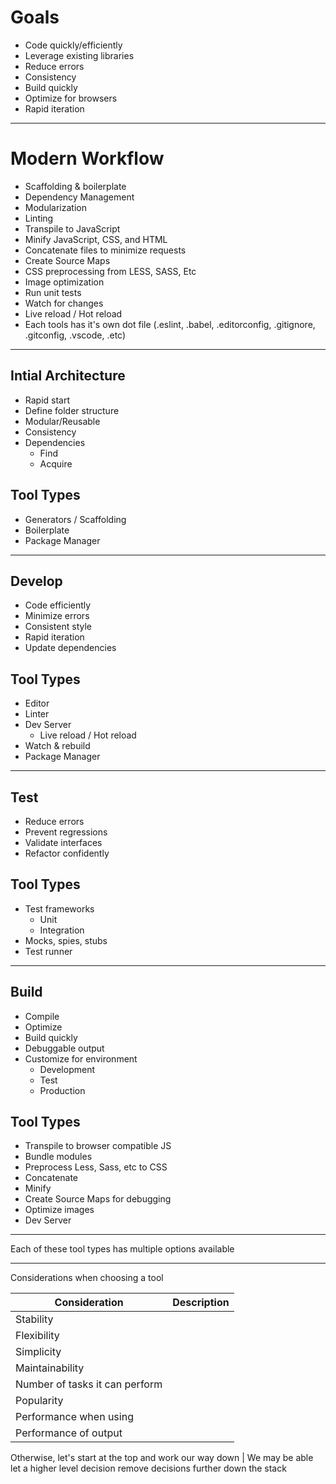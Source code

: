 # Goals
- Code quickly/efficiently
- Leverage existing libraries
- Reduce errors
- Consistency
- Build quickly
- Optimize for browsers
- Rapid iteration

---

# Modern Workflow
- Scaffolding & boilerplate
- Dependency Management
- Modularization
- Linting
- Transpile to JavaScript
- Minify JavaScript, CSS, and HTML
- Concatenate files to minimize requests
- Create Source Maps
- CSS preprocessing from LESS, SASS, Etc
- Image optimization
- Run unit tests
- Watch for changes
- Live reload / Hot reload
- Each tools has it's own dot file (.eslint, .babel, .editorconfig, .gitignore, .gitconfig, .vscode, .etc)

---

## Intial Architecture
- Rapid start
- Define folder structure
- Modular/Reusable
- Consistency
- Dependencies
  - Find
  - Acquire


## Tool Types
- Generators / Scaffolding
- Boilerplate
- Package Manager

---

## Develop
- Code efficiently
- Minimize errors
- Consistent style
- Rapid iteration
- Update dependencies


## Tool Types
- Editor
- Linter
- Dev Server
  - Live reload / Hot reload
- Watch & rebuild
- Package Manager

---

## Test
- Reduce errors
- Prevent regressions
- Validate interfaces
- Refactor confidently


## Tool Types
- Test frameworks
  - Unit
  - Integration
- Mocks, spies, stubs
- Test runner

---

## Build
- Compile
- Optimize
- Build quickly
- Debuggable output
- Customize for environment
  - Development
  - Test
  - Production


## Tool Types
- Transpile to browser compatible JS
- Bundle modules
- Preprocess Less, Sass, etc to CSS
- Concatenate
- Minify
- Create Source Maps for debugging
- Optimize images
- Dev Server

---

Each of these tool types has multiple options available

---

Considerations when choosing a tool

| Consideration | Description |
| --- | --- |
| Stability |   |
| Flexibility |   |
| Simplicity |   |
| Maintainability |   |
| Number of tasks it can perform |   |
| Popularity |   |
| Performance when using |   |
| Performance of output |   |
Otherwise, let's start at the top and work our way down
| We may be able let a higher level decision remove decisions further down the stack

